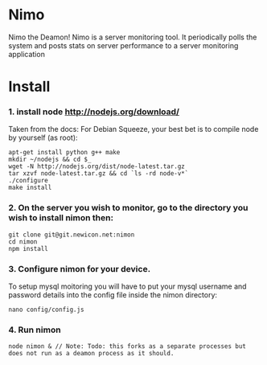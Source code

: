 Nimo
=====

Nimo the Deamon! Nimo is a server monitoring tool. It periodically polls the system and posts 
stats on server performance to a server monitoring application

Install
=======

### 1. install node http://nodejs.org/download/

Taken from the docs:
For Debian Squeeze, your best bet is to compile node by yourself (as root):

    apt-get install python g++ make
    mkdir ~/nodejs && cd $_
    wget -N http://nodejs.org/dist/node-latest.tar.gz
    tar xzvf node-latest.tar.gz && cd `ls -rd node-v*`
    ./configure
    make install

### 2. On the server you wish to monitor, go to the directory you wish to install nimon then:

    git clone git@git.newicon.net:nimon
    cd nimon
    npm install

### 3. Configure nimon for your device. 
To setup mysql moitoring you will have to put your mysql username and password details into the config file
inside the nimon directory:

    nano config/config.js 

### 4. Run nimon

    node nimon & // Note: Todo: this forks as a separate processes but does not run as a deamon process as it should.

